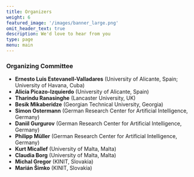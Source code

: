 ```yaml
---
title: Organizers
weight: 6
featured_image: '/images/banner_large.png'
omit_header_text: true
description: We'd love to hear from you
type: page
menu: main
---
```


### Organizing Committee

- **Ernesto Luis Estevanell-Valladares** (University of Alicante, Spain; University of Havana, Cuba)  
- **Alicia Picazo-Izquierdo** (University of Alicante, Spain)  
- **Tharindu Ranasinghe** (Lancaster University, UK)  
- **Besik Mikaberidze** (Georgian Technical University, Georgia)  
- **Simon Ostermann** (German Research Center for Artificial Intelligence, Germany)  
- **Daniil Gurgurov** (German Research Center for Artificial Intelligence, Germany)  
- **Philipp Müller** (German Research Center for Artificial Intelligence, Germany)  
- **Kurt Micallef** (University of Malta, Malta)  
- **Claudia Borg** (University of Malta, Malta)  
- **Michal Gregor** (KINIT, Slovakia)  
- **Marián Šimko** (KINIT, Slovakia)


<!-- [//]: # (#### Acknowledgements)

[//]: # (>> The EmoRec EEG workshop is organized by the Horizon Europe  project GAIN funded by the European Union &#40;GA no.101078950&#41;.) -->
